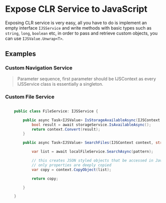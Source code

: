 # Expose CLR Service to JavaScript

Exposing CLR service is very easy, all you have to do is implement an empty interface `IJSService` and write methods with basic types such as `string`, `long`, `boolean` etc, in order to pass and retrieve custom objects, you can use `IJSValue.Unwrap<T>`.

## Examples

### Custom Navigation Service

> Parameter sequence, first parameter should be IJSContext as every IJSService class is essentially a singleton.

### Custom File Service

```c#

    public class FileService: IJSService {

        public async Task<IJSValue> IsStorageAvailableAsync(IJSContext context) {
            bool result = await storageService.IsAvailableAsync();
            return context.Convert(result);
        }

        public async Task<IJSValue> SearchFiles(IJSContext context, string pattern) {

            var list = await localFileService.SearchAsync(pattern);

            // this creates JSON styled objects that be accessed in JavaScript, note
            // only properties are deeply copied
            var copy = context.CopyObject(list);

            return copy;

        }

    }

```